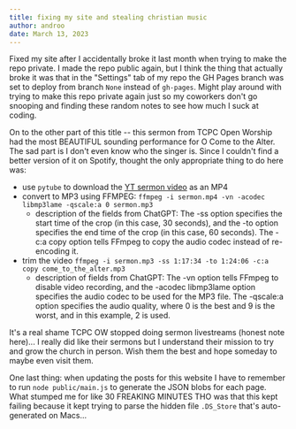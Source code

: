 ```yaml
---
title: fixing my site and stealing christian music
author: androo
date: March 13, 2023
---
```

Fixed my site after I accidentally broke it last month when trying to make the repo private. I made the repo public again, but I think the thing that actually broke it was that in the "Settings" tab of my repo the GH Pages branch was set to deploy from branch `None` instead of `gh-pages`. Might play around with trying to make this repo private again just so my coworkers don't go snooping and finding these random notes to see how much I suck at coding.

On to the other part of this title -- this sermon from TCPC Open Worship had the most BEAUTIFUL sounding performance for O Come to the Alter. The sad part is I don't even know who the singer is. Since I couldn't find a better version of it on Spotify, thought the only appropriate thing to do here was:
-  use `pytube` to download the [YT sermon video](https://www.youtube.com/watch?v=ZM7-EwfJbpg) as an MP4
- convert to MP3 using FFMPEG: `ffmpeg -i sermon.mp4 -vn -acodec libmp3lame -qscale:a 0 sermon.mp3` 
   - description of the fields from ChatGPT:  The -ss option specifies the start time of the crop (in this case, 30 seconds), and the -to option specifies the end time of the crop (in this case, 60 seconds). The -c:a copy option tells FFmpeg to copy the audio codec instead of re-encoding it.
- trim the video `ffmpeg -i sermon.mp3 -ss 1:17:34 -to 1:24:06 -c:a copy come_to_the_alter.mp3`
    - description of fields from ChatGPT: The -vn option tells FFmpeg to disable video recording, and the -acodec libmp3lame option specifies the audio codec to be used for the MP3 file. The -qscale:a option specifies the audio quality, where 0 is the best and 9 is the worst, and in this example, 2 is used.

It's a real shame TCPC OW stopped doing sermon livestreams (honest note here)... I really did like their sermons but I understand their mission to try and grow the church in person. Wish them the best and hope someday to maybe even visit them.

One last thing: when updating the posts for this website I have to remember to run `node public/main.js` to generate the JSON blobs for each page. What stumped me for like 30 FREAKING MINUTES THO was that this kept failing because it kept trying to parse the hidden file `.DS_Store` that's auto-generated on Macs...